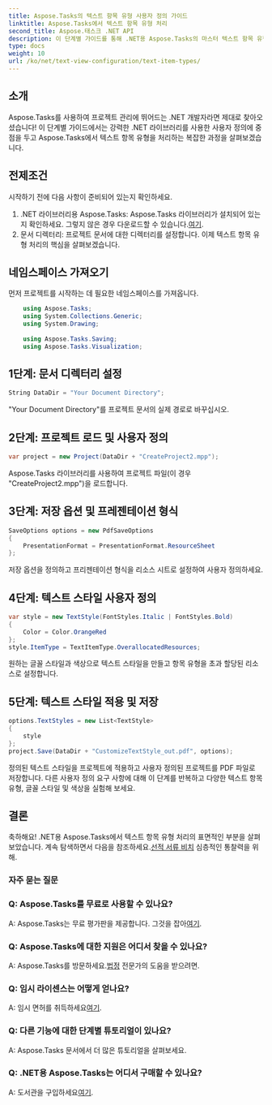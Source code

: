 ```yaml
---
title: Aspose.Tasks의 텍스트 항목 유형 사용자 정의 가이드
linktitle: Aspose.Tasks에서 텍스트 항목 유형 처리
second_title: Aspose.태스크 .NET API
description: 이 단계별 가이드를 통해 .NET용 Aspose.Tasks의 마스터 텍스트 항목 유형 사용자 정의를 알아보세요. 프로젝트 관리 게임을 쉽게 향상시키세요.
type: docs
weight: 10
url: /ko/net/text-view-configuration/text-item-types/
---
```

## 소개
Aspose.Tasks를 사용하여 프로젝트 관리에 뛰어드는 .NET 개발자라면 제대로 찾아오셨습니다! 이 단계별 가이드에서는 강력한 .NET 라이브러리를 사용한 사용자 정의에 중점을 두고 Aspose.Tasks에서 텍스트 항목 유형을 처리하는 복잡한 과정을 살펴보겠습니다.
## 전제조건
시작하기 전에 다음 사항이 준비되어 있는지 확인하세요.
1. .NET 라이브러리용 Aspose.Tasks: Aspose.Tasks 라이브러리가 설치되어 있는지 확인하세요. 그렇지 않은 경우 다운로드할 수 있습니다.[여기](https://releases.aspose.com/tasks/net/).
2. 문서 디렉터리: 프로젝트 문서에 대한 디렉터리를 설정합니다.
이제 텍스트 항목 유형 처리의 핵심을 살펴보겠습니다.
## 네임스페이스 가져오기
먼저 프로젝트를 시작하는 데 필요한 네임스페이스를 가져옵니다.
```csharp
    using Aspose.Tasks;
    using System.Collections.Generic;
    using System.Drawing;
    
    using Aspose.Tasks.Saving;
    using Aspose.Tasks.Visualization;
```
## 1단계: 문서 디렉터리 설정
```csharp
String DataDir = "Your Document Directory";
```
"Your Document Directory"를 프로젝트 문서의 실제 경로로 바꾸십시오.
## 2단계: 프로젝트 로드 및 사용자 정의
```csharp
var project = new Project(DataDir + "CreateProject2.mpp");
```
Aspose.Tasks 라이브러리를 사용하여 프로젝트 파일(이 경우 "CreateProject2.mpp")을 로드합니다.
## 3단계: 저장 옵션 및 프레젠테이션 형식
```csharp
SaveOptions options = new PdfSaveOptions
{
    PresentationFormat = PresentationFormat.ResourceSheet
};
```
저장 옵션을 정의하고 프리젠테이션 형식을 리소스 시트로 설정하여 사용자 정의하세요.
## 4단계: 텍스트 스타일 사용자 정의
```csharp
var style = new TextStyle(FontStyles.Italic | FontStyles.Bold)
{
    Color = Color.OrangeRed
};
style.ItemType = TextItemType.OverallocatedResources;
```
원하는 글꼴 스타일과 색상으로 텍스트 스타일을 만들고 항목 유형을 초과 할당된 리소스로 설정합니다.
## 5단계: 텍스트 스타일 적용 및 저장
```csharp
options.TextStyles = new List<TextStyle>
{
    style
};
project.Save(DataDir + "CustomizeTextStyle_out.pdf", options);
```
정의된 텍스트 스타일을 프로젝트에 적용하고 사용자 정의된 프로젝트를 PDF 파일로 저장합니다.
다른 사용자 정의 요구 사항에 대해 이 단계를 반복하고 다양한 텍스트 항목 유형, 글꼴 스타일 및 색상을 실험해 보세요.
## 결론
 축하해요! .NET용 Aspose.Tasks에서 텍스트 항목 유형 처리의 표면적인 부분을 살펴보았습니다. 계속 탐색하면서 다음을 참조하세요.[선적 서류 비치](https://reference.aspose.com/tasks/net/) 심층적인 통찰력을 위해.
### 자주 묻는 질문
### Q: Aspose.Tasks를 무료로 사용할 수 있나요?
 A: Aspose.Tasks는 무료 평가판을 제공합니다. 그것을 잡아[여기](https://releases.aspose.com/).
### Q: Aspose.Tasks에 대한 지원은 어디서 찾을 수 있나요?
 A: Aspose.Tasks를 방문하세요.[법정](https://forum.aspose.com/c/tasks/15) 전문가의 도움을 받으려면.
### Q: 임시 라이센스는 어떻게 얻나요?
 A: 임시 면허를 취득하세요[여기](https://purchase.aspose.com/temporary-license/).
### Q: 다른 기능에 대한 단계별 튜토리얼이 있나요?
A: Aspose.Tasks 문서에서 더 많은 튜토리얼을 살펴보세요.
### Q: .NET용 Aspose.Tasks는 어디서 구매할 수 있나요?
 A: 도서관을 구입하세요[여기](https://purchase.aspose.com/buy).
